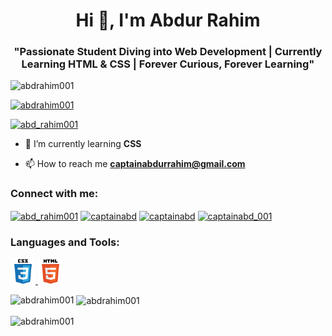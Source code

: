 <h1 align="center">Hi 👋, I'm Abdur Rahim</h1>
<h3 align="center">"Passionate Student Diving into Web Development | Currently Learning HTML & CSS | Forever Curious, Forever Learning"</h3>

<p align="left"> <img src="https://komarev.com/ghpvc/?username=abdrahim001&label=Profile%20views&color=0e75b6&style=flat" alt="abdrahim001" /> </p>

<p align="left"> <a href="https://github.com/ryo-ma/github-profile-trophy"><img src="https://github-profile-trophy.vercel.app/?username=abdrahim001" alt="abdrahim001" /></a> </p>

<p align="left"> <a href="https://twitter.com/abd_rahim001" target="blank"><img src="https://img.shields.io/twitter/follow/abd_rahim001?logo=twitter&style=for-the-badge" alt="abd_rahim001" /></a> </p>

- 🌱 I’m currently learning **CSS**

- 📫 How to reach me **captainabdurrahim@gmail.com**

<h3 align="left">Connect with me:</h3>
<p align="left">
<a href="https://twitter.com/abd_rahim001" target="blank"><img align="center" src="https://raw.githubusercontent.com/rahuldkjain/github-profile-readme-generator/master/src/images/icons/Social/twitter.svg" alt="abd_rahim001" height="30" width="40" /></a>
<a href="https://linkedin.com/in/captainabd" target="blank"><img align="center" src="https://raw.githubusercontent.com/rahuldkjain/github-profile-readme-generator/master/src/images/icons/Social/linked-in-alt.svg" alt="captainabd" height="30" width="40" /></a>
<a href="https://fb.com/captainabd" target="blank"><img align="center" src="https://raw.githubusercontent.com/rahuldkjain/github-profile-readme-generator/master/src/images/icons/Social/facebook.svg" alt="captainabd" height="30" width="40" /></a>
<a href="https://instagram.com/captainabd_001" target="blank"><img align="center" src="https://raw.githubusercontent.com/rahuldkjain/github-profile-readme-generator/master/src/images/icons/Social/instagram.svg" alt="captainabd_001" height="30" width="40" /></a>
</p>

<h3 align="left">Languages and Tools:</h3>
<p align="left"> <a href="https://www.w3schools.com/css/" target="_blank" rel="noreferrer"> <img src="https://raw.githubusercontent.com/devicons/devicon/master/icons/css3/css3-original-wordmark.svg" alt="css3" width="40" height="40"/> </a> <a href="https://www.w3.org/html/" target="_blank" rel="noreferrer"> <img src="https://raw.githubusercontent.com/devicons/devicon/master/icons/html5/html5-original-wordmark.svg" alt="html5" width="40" height="40"/> </a> </p>

<p><img align="left" src="https://github-readme-stats.vercel.app/api/top-langs?username=abdrahim001&show_icons=true&locale=en&layout=compact" alt="abdrahim001" /></p>

<p>&nbsp;<img align="center" src="https://github-readme-stats.vercel.app/api?username=abdrahim001&show_icons=true&locale=en" alt="abdrahim001" /></p>

<p><img align="center" src="https://github-readme-streak-stats.herokuapp.com/?user=abdrahim001&" alt="abdrahim001" /></p>
